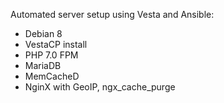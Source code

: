 Automated server setup using Vesta and Ansible:
 - Debian 8
 - VestaCP install
 - PHP 7.0 FPM
 - MariaDB
 - MemCacheD
 - NginX with GeoIP, ngx_cache_purge